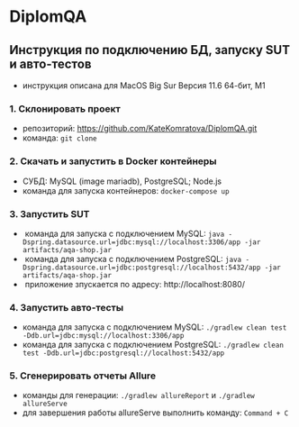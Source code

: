 # DiplomQA
## Инструкция по подключению БД, запуску SUT и авто-тестов
- инструкция описана для MacOS Big Sur Версия 11.6 64-бит, M1
### 1. Склонировать проект
- репозиторий: https://github.com/KateKomratova/DiplomQA.git 
- команда: `git clone` 
### 2. Скачать и запустить в Docker контейнеры 
- СУБД: MySQL (image mariadb), PostgreSQL; Node.js
- команда для запуска контейнеров: `docker-compose up`
### 3. Запустить SUT
-  команда для запуска с подключением MySQL: `java -Dspring.datasource.url=jdbc:mysql://localhost:3306/app -jar artifacts/aqa-shop.jar`
-  команда для запуска с подключением PostgreSQL: `java -Dspring.datasource.url=jdbc:postgresql://localhost:5432/app -jar artifacts/aqa-shop.jar`
-  приложение зпускается по адресу: http://localhost:8080/
### 4. Запустить авто-тесты
- команда для запуска с подключением MySQL: `./gradlew clean test -Ddb.url=jdbc:mysql://localhost:3306/app`
- команда для запуска с подключением PostgreSQL: `./gradlew clean test -Ddb.url=jdbc:postgresql://localhost:5432/app`
### 5. Сгенерировать отчеты Allure
- команды для генерации: `./gradlew allureReport` и `./gradlew allureServe`
- для завершения работы allureServe выполнить команду: `Command + С`

